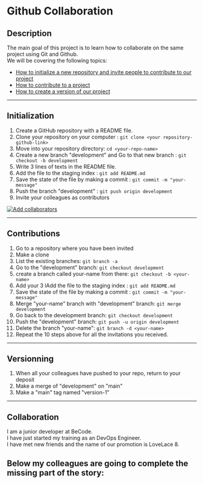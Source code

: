 # Github Collaboration

## Description
The main goal of this project is to learn how to collaborate on the same project
using Git and Github.  
We will be covering the following topics:
- [How to initialize a new repository and invite people to contribute to our project](#initialization)
- [How to contribute to a project](#contributions)
- [How to create a version of our project](#versionning)

---
## Initialization
1. Create a GitHub repository with a README file.
2. Clone your repository on your computer : `git clone <your repository-github-link>`
3. Move into your repository directory: `cd <your-repo-name>`
3. Create a new branch "development" and Go to that new branch : `git checkout -b development`
4. Write 3 lines of texts in the README file.
5. Add the file to the staging index : `git add README.md`
6. Save the state of the file by making a commit : `git commit -m "your-message"`
7. Push the branch "development" : `git push origin development`
8. Invite your colleagues as contributors

[![Add collaborators](https://img.youtube.com/vi/p49LRx3hYI8/0.jpg)](https://www.youtube.com/watch?v=p49LRx3hYI8)

---
## Contributions
1. Go to a repository where you have been invited
2. Make a clone
3. List the existing branches: `git branch -a`
4. Go to the "development" branch: `git checkout development`
5. create a branch called your-name from there: `git checkout -b <your-name>`
6. Add your 3 lAdd the file to the staging index : `git add README.md`
7. Save the state of the file by making a commit : `git commit -m "your-message"`
8. Merge "your-name" branch with "development" branch: `git merge development`
9. Go back to the development branch: `git checkout development`
9. Push the "development" branch: `git push -u origin development`
10. Delete the branch "your-name": `git branch -d <your-name>`
14. Repeat the 10 steps above for all the invitations you received.

---
## Versionning
1. When all your colleagues have pushed to your repo, return to your deposit
2. Make a merge of "development" on "main"
3. Make a "main" tag named "version-1"
---

## Collaboration

I am a junior developer at BeCode.  
I have just started my training as an DevOps Engineer.  
I have met new friends and the name of our promotion is LoveLace 8.

Below my colleagues are going to complete the missing part of the story:  
---

